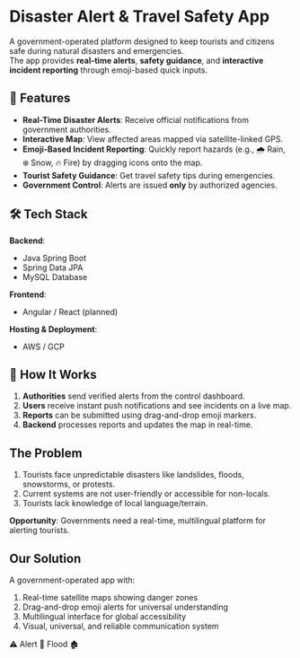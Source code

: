 # Disaster Alert & Travel Safety App

A government-operated platform designed to keep tourists and citizens safe during natural disasters and emergencies.  
The app provides **real-time alerts**, **safety guidance**, and **interactive incident reporting** through emoji-based quick inputs.



## 🚀 Features

- **Real-Time Disaster Alerts**: Receive official notifications from government authorities.
- **Interactive Map**: View affected areas mapped via satellite-linked GPS.
- **Emoji-Based Incident Reporting**: Quickly report hazards (e.g., 🌧️ Rain, ❄️ Snow, 🔥 Fire) by dragging icons onto the map.
- **Tourist Safety Guidance**: Get travel safety tips during emergencies.
- **Government Control**: Alerts are issued **only** by authorized agencies.



## 🛠️ Tech Stack

**Backend**:  
- Java Spring Boot  
- Spring Data JPA  
- MySQL Database  

**Frontend**:  
- Angular / React (planned)  

**Hosting & Deployment**:  
- AWS / GCP  



## 📌 How It Works

1. **Authorities** send verified alerts from the control dashboard.
2. **Users** receive instant push notifications and see incidents on a live map.
3. **Reports** can be submitted using drag-and-drop emoji markers.
4. **Backend** processes reports and updates the map in real-time.

## The Problem
1. Tourists face unpredictable disasters like landslides, floods, snowstorms, or protests.
2. Current systems are not user-friendly or accessible for non-locals.
3. Tourists lack knowledge of local language/terrain.
   
**Opportunity**: Governments need a real-time, multilingual platform for alerting tourists.

## Our Solution
A government-operated app with:

1. Real-time satellite maps showing danger zones
2. Drag-and-drop emoji alerts for universal understanding
3. Multilingual interface for global accessibility
4. Visual, universal, and reliable communication system
   
⚠️
Alert
🌊
Flood
🏚️





